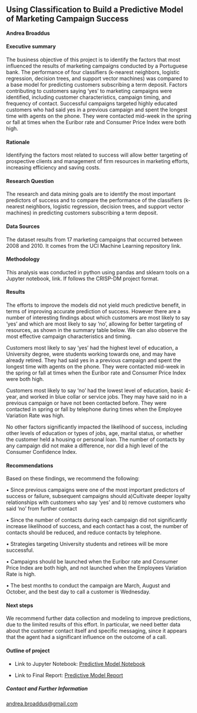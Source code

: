 ## Using Classification to Build a Predictive Model of Marketing Campaign Success

**Andrea Broaddus**

#### Executive summary
The business objective of this project is to identify the factors that most influenced the results of marketing campaigns conducted by a Portuguese bank. The performance of four classifiers (k-nearest neighbors, logistic regression, decision trees, and support vector machines) was compared to a base model for predicting customers subscribing a term deposit. Factors contributing to customers saying ‘yes’ to marketing campaigns were identified, including customer characteristics, campaign timing, and frequency of contact. Successful campaigns targeted highly educated customers who had said yes in a previous campaign and spent the longest time with agents on the phone. They were contacted mid-week in the spring or fall at times when the Euribor rate and Consumer Price Index were both high.  

#### Rationale
Identifying the factors most related to success will allow better targeting of prospective clients and management of firm resources in marketing efforts, increasing efficiency and saving costs.

#### Research Question
The research and data mining goals are to identify the most important predictors of success and to compare the performance of the classifiers (k-nearest neighbors, logistic regression, decision trees, and support vector machines) in predicting customers subscribing a term deposit.

#### Data Sources
The dataset results from 17 marketing campaigns that occurred between 2008 and 2010. It comes from the UCI Machine Learning repository link. 

#### Methodology
This analysis was conducted in python using pandas and sklearn tools on a Jupyter notebook, link. If follows the CRISP-DM project format.

#### Results
The efforts to improve the models did not yield much predictive benefit, in terms of improving accurate prediction of success. However there are a number of interesting findings about which customers are most likely to say ‘yes’ and which are most likely to say ‘no’, allowing for better targeting of resources, as shown in the summary table below. We can also observe the most effective campaign characteristics and timing.

Customers most likely to say ‘yes’ had the highest level of education, a University degree, were students working towards one, and may have already retired. They had said yes in a previous campaign and spent the longest time with agents on the phone. They were contacted mid-week in the spring or fall at times when the Euribor rate and Consumer Price Index were both high.

Customers most likely to say ‘no’ had the lowest level of education, basic 4-year, and worked in blue collar or service jobs. They may have said no in a previous campaign or have not been contacted before. They were contacted in spring or fall by telephone during times when the Employee Variation Rate was high.

No other factors significantly impacted the likelihood of success, including other levels of education or types of jobs, age, marital status, or whether the customer held a housing or personal loan. The number of contacts by any campaign did not make a difference, nor did a high level of the Consumer Confidence Index.

####  Recommendations
Based on these findings, we recommend the following:

• Since previous campaigns were one of the most important predictors of success or failure, subsequent campaigns should a)Cultivate deeper loyalty relationships with customers who say ‘yes’ and b) remove customers who said ‘no’ from further contact

• Since the number of contacts during each campaign did not significantly increase likelihood of success, and each contact has a cost, the number of contacts should be reduced, and reduce contacts by telephone.

• Strategies targeting University students and retirees will be more successful.

• Campaigns should be launched when the Euribor rate and Consumer Price Index are both high, and not launched when the Employees Variation Rate is high.

• The best months to conduct the campaign are March, August and October, and the best day to call a customer is Wednesday.

#### Next steps
We recommend further data collection and modeling to improve predictions, due to the limited results of this effort. In particular, we need better data about the customer contact itself and specific messaging, since it appears that the agent had a significant influence on the outcome of a call.

#### Outline of project

- Link to Jupyter Notebook: [Predictive Model Notebook](https://github.com/abroaddus/AI-ML-Professional-Portfolio/blob/main/17%20Marketing%20Campaign%20Predictions/Marketing_Campaign_Predictions.ipynb)

- Link to Final Report: [Predictive Model Report](https://github.com/abroaddus/AI-ML-Professional-Portfolio/blob/main/17%20Marketing%20Campaign%20Predictions/Marketing_Campaign_Predictions_Summary_Findings.pdf)


##### Contact and Further Information
andrea.broaddus@gmail.com
